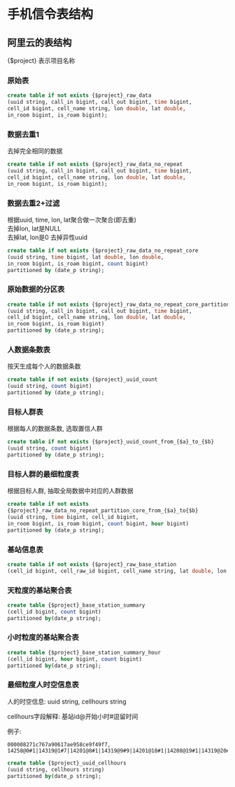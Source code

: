 # 手机信令表结构

## 阿里云的表结构

{$project} 表示项目名称

### 原始表

```sql
create table if not exists {$project}_raw_data
(uuid string, call_in bigint, call_out bigint, time bigint,
cell_id bigint, cell_name string, lon double, lat double,
in_room bigint, is_roam bigint);
```

### 数据去重1

去掉完全相同的数据

```sql
create table if not exists {$project}_raw_data_no_repeat
(uuid string, call_in bigint, call_out bigint, time bigint,
cell_id bigint, cell_name string, lon double, lat double,
in_room bigint, is_roam bigint);
```

### 数据去重2+过滤

根据uuid, time, lon, lat聚合做一次聚合(即去重)  
去掉lon, lat是NULL  
去掉lat, lon是0
去掉异性uuid

```sql
create table if not exists {$project}_raw_data_no_repeat_core
(uuid string, time bigint, lat double, lon double,
in_room bigint, is_roam bigint, count bigint)
partitioned by (date_p string);
```

### 原始数据的分区表

```sql
create table if not exists {$project}_raw_data_no_repeat_core_partition
(uuid string, call_in bigint, call_out bigint, time bigint,
cell_id bigint, cell_name string, lon double, lat double,
in_room bigint, is_roam bigint)
partitioned by (date_p string);
```

### 人数据条数表

按天生成每个人的数据条数

```sql
create table if not exists {$project}_uuid_count
(uuid string, count bigint)
partitioned by (date_p string);
```

### 目标人群表

根据每人的数据条数, 选取置信人群

```sql
create table if not exists {$project}_uuid_count_from_{$a}_to_{$b}
(uuid string, count bigint)
partitioned by (date_p string);
```

### 目标人群的最细粒度表

根据目标人群, 抽取全局数据中对应的人群数据

```sql
create table if not exists
{$project}_raw_data_no_repeat_partition_core_from_{$a}_to{$b}
(uuid string, time bigint, cell_id bigint,
in_room bigint, is_roam bigint, count bigint, hour bigint)
partitioned by (date_p string);
```

### 基站信息表

```sql
create table if not exists {$project}_raw_base_station
(cell_id bigint, cell_raw_id bigint, cell_name string, lat double, lon double);
```

### 天粒度的基站聚合表

```sql
create table {$project}_base_station_summary
(cell_id bigint, count bigint)
partitioned by(date_p string);
```

### 小时粒度的基站聚合表

```sql
create table {$project}_base_station_summary_hour
(cell_id bigint, hour bigint, count bigint)
partitioned by(date_p string);
```

### 最细粒度人时空信息表

人的时空信息: uuid string, cellhours string  

cellhours字段解释: 基站id@开始小时#逗留时间

例子:

```
000008271c767a90617ae958ce9f49f7, 14258@0#1|14319@1#7|14201@8#1|14319@9#9|14201@18#1|14208@19#1|14319@20#4
```

```sql
create table {$project}_uuid_cellhours
(uuid string, cellhours string)
partitioned by(date_p string);
```
